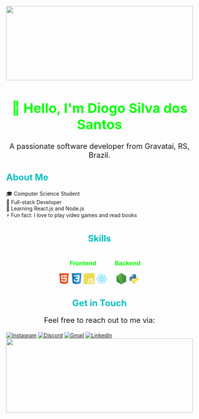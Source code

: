 <div style="margin-top: 0px;">
  <div align="center">
    <img width="100%" height="200px" src="https://capsule-render.vercel.app/api?type=waving&color=gradient&height=120&section=header"/>
    <h1 style="font-size: 36px; color: #00FF00;">👋 Hello, I'm Diogo Silva dos Santos</h1>
    <p style="font-size: 20px;">A passionate software developer from Gravataí, RS, Brazil.</p>
    
  <h2 style="font-size: 24px; color: #00bfbf; text-align: left;">About Me</h2>
  </div>
  <ul style="list-style-type: none; padding-left: 0; text-align: left;">
    <li>🎓 Computer Science Student</li>
    <li>🚀 Full-stack Developer</li>
    <li>🌱 Learning React.js and Node.js</li>
    <li>⚡ Fun fact: I love to play video games and read books</li>
  </ul>
  
  <h2  align="center" style="font-size: 24px; color: #00bfbf;">Skills</h2>
  <div align="center" style="display: flex; justify-content: center;">
    <div style="margin-right: 20px;">
      <h3 style="color: #00FF00;">Frontend</h3>
      <img height="30" src="https://raw.githubusercontent.com/devicons/devicon/master/icons/html5/html5-original.svg" alt="HTML5">
      <img height="30" src="https://raw.githubusercontent.com/devicons/devicon/master/icons/css3/css3-original.svg" alt="CSS3">
      <img height="30" src="https://raw.githubusercontent.com/devicons/devicon/master/icons/javascript/javascript-plain.svg" alt="JavaScript">
      <img height="30" src="https://raw.githubusercontent.com/devicons/devicon/master/icons/react/react-original.svg" alt="React.js">
    </div>
    <div align="center">
      <h3 style="color: #00FF00;">Backend</h3>
      <img height="30" src="https://raw.githubusercontent.com/devicons/devicon/master/icons/nodejs/nodejs-original.svg" alt="Node.js">
      <img height="30" src="https://raw.githubusercontent.com/devicons/devicon/master/icons/python/python-original.svg" alt="Python">
    </div>
  </div>
  <div align="center">
    <h2 style="font-size: 24px; color: #00bfbf;">Get in Touch</h2>
    <p style="font-size: 20px;">Feel free to reach out to me via:</p>
  </div>
  <div align="center" style="text-align: left;">
    <a href="https://www.instagram.com/@_santossdiogo/" target="_blank"><img src="https://img.shields.io/badge/-Instagram-%23E4405F?style=for-the-badge&logo=instagram&logoColor=white" target="_blank" alt="Instagram"></a>
    <a href="http://discordapp.com/users/296708751140847617" target="_blank"><img src="https://img.shields.io/badge/Discord-7289DA?style=for-the-badge&logo=discord&logoColor=white" target="_blank" alt="Discord"></a> 
    <a href="mailto:diogo.s.santos31@gmail.com"><img src="https://img.shields.io/badge/-Gmail-%23333?style=for-the-badge&logo=gmail&logoColor=white" target="_blank" alt="Gmail"></a>
    <a href="www.linkedin.com/in/diogo-silva-dos-santos" target="_blank"><img src="https://img.shields.io/badge/-LinkedIn-%230077B5?style=for-the-badge&logo=linkedin&logoColor=white" target="_blank" alt="LinkedIn"></a> 
  </div>
  
  <img width="100%" height="200px" src="https://capsule-render.vercel.app/api?type=waving&color=gradient&height=120&section=footer"/>
</div>

